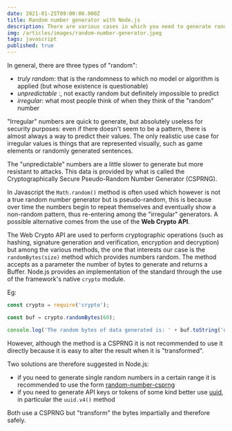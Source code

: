 ```yaml
---
date: 2021-01-25T09:00:00.000Z
title: Random number generator with Node.js
description: There are various cases in which you need to generate random numbers but you have to be careful because sometimes randomness is not really so "random".
img: /articles/images/random-number-generator.jpeg
tags: javascript
published: true
---
```


In general, there are three types of "random":

- _truly random_: that is the randomness to which no model or algorithm is applied (but whose existence is questionable)
- _unpredictable_ :, not exactly random but definitely impossible to predict
- _irregular_: what most people think of when they think of the "random" number

"Irregular" numbers are quick to generate, but absolutely useless for security purposes: even if there doesn't seem to be a pattern, there is almost always a way to predict their values. The only realistic use case for irregular values ​​is things that are represented visually, such as game elements or randomly generated sentences.

The "unpredictable" numbers are a little slower to generate but more resistant to attacks. This data is provided by what is called the Cryptographically Secure Pseudo-Random Number Generator (CSPRNG).

In Javascript the `Math.random()` method is often used which however is not a true random number generator but is pseudo-random, this is because over time the numbers begin to repeat themselves and eventually show a non-random pattern, thus re-entering among the "irregular" generators. A possible alternative comes from the use of the **Web Crypto API**.

The Web Crypto API are used to perform cryptographic operations (such as hashing, signature generation and verification, encryption and decryption) but among the various methods, the one that interests our case is the `randomBytes(size)` method which provides numbers random. The method accepts as a parameter the number of bytes to generate and returns a Buffer. Node.js provides an implementation of the standard through the use of the framework's native `crypto` module.

Eg:

```javascript
const crypto = require('crypto');

const buf = crypto.randomBytes(60);

console.log('The random bytes of data generated is: ' + buf.toString('utf8'));
```

However, although the method is a CSPRNG it is not recommended to use it directly because it is easy to alter the result when it is "transformed".

Two solutions are therefore suggested in Node.js:

- if you need to generate single random numbers in a certain range it is recommended to use the form [random-number-csprng](https://www.npmjs.com/package/random-number-csprng)
- if you need to generate API keys or tokens of some kind better use [uuid](https://www.npmjs.com/package/uuid), in particular the `uuid.v4()` method

Both use a CSPRNG but "transform" the bytes impartially and therefore safely.

